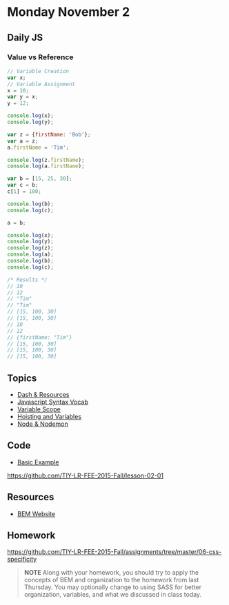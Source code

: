# Monday November 2


## Daily JS

### Value vs Reference

```js
// Variable Creation
var x;
// Variable Assignment
x = 10;
var y = x;
y = 12;

console.log(x);
console.log(y);

var z = {firstName: 'Bob'};
var a = z;
a.firstName = 'Tim';

console.log(z.firstName);
console.log(a.firstName);

var b = [15, 25, 30];
var c = b;
c[1] = 100;

console.log(b);
console.log(c);

a = b;

console.log(x);
console.log(y);
console.log(z);
console.log(a);
console.log(b);
console.log(c);

/* Results */
// 10
// 12
// "Tim"
// "Tim"
// [15, 100, 30]
// [15, 100, 30]
// 10
// 12
// {firstName: "Tim"}
// [15, 100, 30]
// [15, 100, 30]
// [15, 100, 30]
```

## Topics

- [Dash & Resources](dash.html)
- [Javascript Syntax Vocab](js-vocab.html)
- [Variable Scope](scope.html)
- [Hoisting and Variables](hoisting.html)
- [Node & Nodemon](node.html)

## Code

- [Basic Example](example.html)

https://github.com/TIY-LR-FEE-2015-Fall/lesson-02-01

## Resources

- [BEM Website](http://getbem.com/)

## Homework

https://github.com/TIY-LR-FEE-2015-Fall/assignments/tree/master/06-css-specificity

> **NOTE** Along with your homework, you should try to apply the concepts of BEM and organization to the homework from last Thursday.
You may optionally change to using SASS for better organization, variables, and what we discussed in class today.

